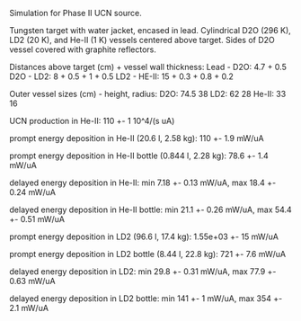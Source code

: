Simulation for Phase II UCN source.

Tungsten target with water jacket, encased in lead.
Cylindrical D2O (296 K), LD2 (20 K), and He-II (1 K) vessels centered above target.
Sides of D2O vessel covered with graphite reflectors.

Distances above target (cm) + vessel wall thickness:
Lead - D2O: 4.7 + 0.5
D2O - LD2: 8 + 0.5 + 1 + 0.5
LD2 - HE-II: 15 + 0.3 + 0.8 + 0.2

Outer vessel sizes (cm) - height, radius:
D2O: 74.5 38
LD2: 62 28
He-II: 33 16

UCN production in He-II:
110 +- 1 10^4/(s uA)

prompt energy deposition in He-II (20.6 l, 2.58 kg):
110 +- 1.9 mW/uA

prompt energy deposition in He-II bottle (0.844 l, 2.28 kg):
78.6 +- 1.4 mW/uA

delayed energy deposition in He-II:
min 7.18 +- 0.13 mW/uA, max 18.4 +- 0.24 mW/uA

delayed energy deposition in He-II bottle:
min 21.1 +- 0.26 mW/uA, max 54.4 +- 0.51 mW/uA

prompt energy deposition in LD2 (96.6 l, 17.4 kg):
1.55e+03 +- 15 mW/uA

prompt energy deposition in LD2 bottle (8.44 l, 22.8 kg):
721 +- 7.6 mW/uA

delayed energy deposition in LD2:
min 29.8 +- 0.31 mW/uA, max 77.9 +- 0.63 mW/uA

delayed energy deposition in LD2 bottle:
min 141 +- 1 mW/uA, max 354 +- 2.1 mW/uA

